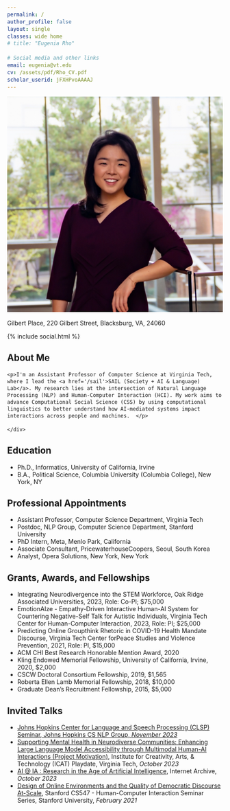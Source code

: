 ```yaml
---
permalink: /
author_profile: false
layout: single
classes: wide home
# title: "Eugenia Rho"

# Social media and other links
email: eugenia@vt.edu
cv: /assets/pdf/Rho_CV.pdf
scholar_userid: jFXHPvoAAAAJ
---
```


<div class='rho-profile-header'>
    <div class='rho-profile-img'>
        <img src='/assets/images/team/Eugenia_headshot-2.png' alt='Eugenia Rho Professional Headshot'/>
        <p>Gilbert Place, 220 Gilbert Street, Blacksburg, VA, 24060</p>
        {% include social.html %}
    </div>
    <div class='rho-profile-header-text'>
    <h2>About Me</h2>

    <p>I'm an Assistant Professor of Computer Science at Virginia Tech, where I lead the <a href='/sail'>SAIL (Society + AI & Language) Lab</a>. My research lies at the intersection of Natural Language Processing (NLP) and Human-Computer Interaction (HCI). My work aims to advance Computational Social Science (CSS) by using computational linguistics to better understand how AI-mediated systems impact interactions across people and machines.  </p>
    
    </div>
</div>

## Education

- Ph.D., Informatics, University of California, Irvine
- B.A., Political Science, Columbia University (Columbia College), New York, NY

## Professional Appointments

- Assistant Professor, Computer Science Department, Virginia Tech  
- Postdoc, NLP Group, Computer Science Department, Stanford University  
- PhD Intern, Meta, Menlo Park, California
- Associate Consultant, PricewaterhouseCoopers, Seoul, South Korea
- Analyst, Opera Solutions, New York, New York

## Grants, Awards, and Fellowships  

- Integrating Neurodivergence into the STEM Workforce, Oak Ridge Associated Universities, 2023, Role: Co-PI; $75,000
- EmotionAIze - Empathy-Driven Interactive Human-AI System for Countering Negative-Self Talk for Autistic Individuals, Virginia Tech Center for Human-Computer Interaction, 2023, Role: PI; $25,000  
- Predicting Online Groupthink Rhetoric in COVID-19 Health Mandate Discourse, Virginia Tech Center forPeace Studies and Violence Prevention, 2021, Role: PI, $15,000
- ACM CHI Best Research Honorable Mention Award, 2020  
- Kling Endowed Memorial Fellowship, University of California, Irvine, 2020, $2,000
- CSCW Doctoral Consortium Fellowship, 2019, $1,565
- Roberta Ellen Lamb Memorial Fellowship, 2018, $10,000
- Graduate Dean’s Recruitment Fellowship, 2015, $5,000

## Invited Talks

- [Johns Hopkins Center for Language and Speech Processing (CLSP) Seminar, Johns Hopkins CS NLP Group, *November 2023*](https://www.youtube.com/watch?v=do6eNValls0)
- [Supporting Mental Health in Neurodiverse Communities: Enhancing Large Language Model Accessibility through Multimodal Human-AI Interactions (Project Motivation)](https://www.canva.com/design/DAFfWKiWyqg/at0rTi5-ddcTEm2c7IX1hQ/view?utm_content=DAFfWKiWyqg&utm_campaign=share_your_design&utm_medium=link&utm_source=shareyourdesignpanel), Institute for Creativity, Arts, & Technology (ICAT) Playdate, Virginia Tech, *October 2023* 
- [AI @ IA : Research in the Age of Artificial Intelligence](https://blog.archive.org/event/ai-ia-research-in-the-age-of-artificial-intelligence/), Internet Archive, *October 2023*
- [Design of Online Environments and the Quality of Democratic Discourse At-Scale](https://www.youtube.com/watch?v=HFHLxzaNYBM&t=452s), Stanford CS547 - Human-Computer Interaction Seminar Series, Stanford University, *February 2021*
